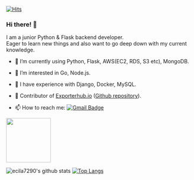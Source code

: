 [![Hits](https://hits.seeyoufarm.com/api/count/incr/badge.svg?url=https%3A%2F%2Fgithub.com%2Fecila7290%2Fhit-counter&count_bg=%233D8CC8&title_bg=%23555555&icon=&icon_color=%23E7E7E7&title=hits&edge_flat=false)](https://hits.seeyoufarm.com)
### Hi there! 👋
I am a junior Python & Flask backend developer.<br>
Eager to learn new things and also want to go deep down with my current knowledge.

- 🌱 I’m currently using Python, Flask, AWS(EC2, RDS, S3 etc), MongoDB.
- 👯 I’m interested in Go, Node.js.
- 🎯 I have experience with Django, Docker, MySQL.
- 🔭 Contributor of [Exporterhub.io](https://exporterhub.io)  ([Github repository](https://github.com/NexClipper/exporterhub.io)).

- 📫 How to reach me:  [![Gmail Badge](https://img.shields.io/badge/Gmail-d14836?style=flat-square&logo=Gmail&logoColor=white&link=mailto:jihoon.kim89@gmail.com)](mailto:jihoon.kim89@gmail.com)

<a href="https://www.credly.com/badges/d88c8bc2-ba6e-4026-95c2-0b978ef18aac/public_url"><img src="https://user-images.githubusercontent.com/53005333/155493533-2ec45c52-e258-4085-b3f6-094f1a98421d.png" width="120" height="120"></a>

![ecila7290's github stats](https://github-readme-stats.vercel.app/api?username=ecila7290&show_icons=true&theme=radical)
[![Top Langs](https://github-readme-stats.vercel.app/api/top-langs/?username=ecila7290&layout=compact)](https://github.com/ecila7290/github-readme-stats)
